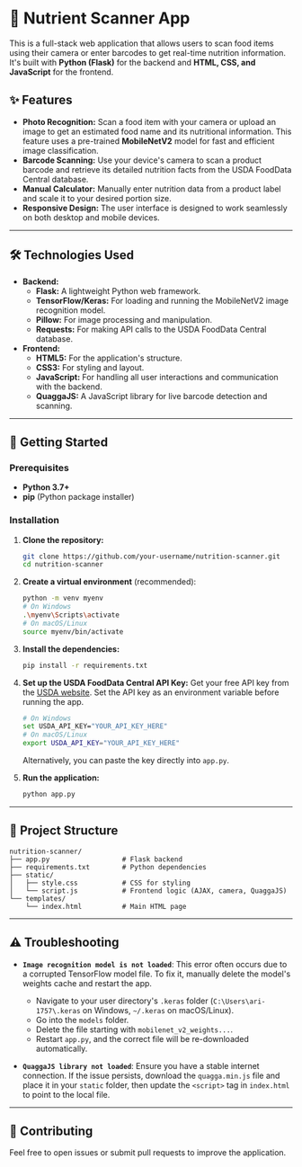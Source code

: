 

# 🍏 Nutrient Scanner App

This is a full-stack web application that allows users to scan food items using their camera or enter barcodes to get real-time nutrition information. It's built with **Python (Flask)** for the backend and **HTML, CSS, and JavaScript** for the frontend.

## ✨ Features

  * **Photo Recognition:** Scan a food item with your camera or upload an image to get an estimated food name and its nutritional information. This feature uses a pre-trained **MobileNetV2** model for fast and efficient image classification.
  * **Barcode Scanning:** Use your device's camera to scan a product barcode and retrieve its detailed nutrition facts from the USDA FoodData Central database.
  * **Manual Calculator:** Manually enter nutrition data from a product label and scale it to your desired portion size.
  * **Responsive Design:** The user interface is designed to work seamlessly on both desktop and mobile devices.

-----

## 🛠️ Technologies Used

  * **Backend:**
      * **Flask:** A lightweight Python web framework.
      * **TensorFlow/Keras:** For loading and running the MobileNetV2 image recognition model.
      * **Pillow:** For image processing and manipulation.
      * **Requests:** For making API calls to the USDA FoodData Central database.
  * **Frontend:**
      * **HTML5:** For the application's structure.
      * **CSS3:** For styling and layout.
      * **JavaScript:** For handling all user interactions and communication with the backend.
      * **QuaggaJS:** A JavaScript library for live barcode detection and scanning.

-----

## 🚀 Getting Started

### Prerequisites

  * **Python 3.7+**
  * **pip** (Python package installer)

### Installation

1.  **Clone the repository:**

    ```bash
    git clone https://github.com/your-username/nutrition-scanner.git
    cd nutrition-scanner
    ```

2.  **Create a virtual environment** (recommended):

    ```bash
    python -m venv myenv
    # On Windows
    .\myenv\Scripts\activate
    # On macOS/Linux
    source myenv/bin/activate
    ```

3.  **Install the dependencies:**

    ```bash
    pip install -r requirements.txt
    ```

4.  **Set up the USDA FoodData Central API Key:**
    Get your free API key from the [USDA website](https://www.google.com/search?q=https://fdc.nal.usda.gov/api-key.html).
    Set the API key as an environment variable before running the app.

    ```bash
    # On Windows
    set USDA_API_KEY="YOUR_API_KEY_HERE"
    # On macOS/Linux
    export USDA_API_KEY="YOUR_API_KEY_HERE"
    ```

    Alternatively, you can paste the key directly into `app.py`.

5.  **Run the application:**

    ```bash
    python app.py
    ```



-----

## 📝 Project Structure

```
nutrition-scanner/
├── app.py                  # Flask backend
├── requirements.txt        # Python dependencies
├── static/
│   ├── style.css           # CSS for styling
│   └── script.js           # Frontend logic (AJAX, camera, QuaggaJS)
└── templates/
    └── index.html          # Main HTML page
```

-----

## ⚠️ Troubleshooting

  * **`Image recognition model is not loaded`**: This error often occurs due to a corrupted TensorFlow model file. To fix it, manually delete the model's weights cache and restart the app.

      * Navigate to your user directory's `.keras` folder (`C:\Users\ari-1757\.keras` on Windows, `~/.keras` on macOS/Linux).
      * Go into the `models` folder.
      * Delete the file starting with `mobilenet_v2_weights...`.
      * Restart `app.py`, and the correct file will be re-downloaded automatically.

  * **`QuaggaJS library not loaded`**: Ensure you have a stable internet connection. If the issue persists, download the `quagga.min.js` file and place it in your `static` folder, then update the `<script>` tag in `index.html` to point to the local file.

-----

## 🤝 Contributing

Feel free to open issues or submit pull requests to improve the application.
